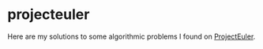 # projecteuler

Here are my solutions to some algorithmic problems I found on [ProjectEuler](https://projecteuler.net/).
